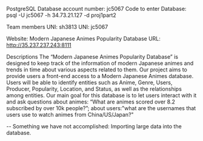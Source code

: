 PostgreSQL
Database account number: jc5067
Code to enter Database: psql -U jc5067 -h 34.73.21.127 -d proj1part2

Team members UNI: sh3813 UNI: jc5067

Website: Modern Japanese Animes Popularity Database
URL: http://35.237.237.243:8111

Descriptions
The “Modern Japanese Animes Popularity Database” is designed to keep track of the information of modern Japanese animes and trends in time about various aspects related to them. Our project aims to provide users a front-end access to a Modern Japanese Animes database. Users will be able to identify entities such as Anime, Genre, Users, Producer, Popularity, Location, and Status, as well as the relationships among entities.
Our main goal for this database is to let users interact with it and ask questions about animes: “What are animes scored over 8.2 subscribed by over 10k people?”; about users:"what are the usernames that users use to watch animes from China/US/Japan?"

-- Something we have not accomplished:
Importing large data into the database.